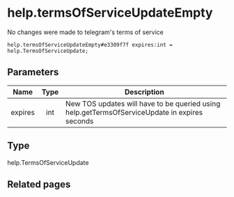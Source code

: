 # help.termsOfServiceUpdateEmpty
No changes were made to telegram's terms of service

```
help.termsOfServiceUpdateEmpty#e3309f7f expires:int = help.TermsOfServiceUpdate;
```

## Parameters
| Name | Type | Description |
| ---- | :----: | ----------- |
| expires | int | New TOS updates will have to be queried using help.getTermsOfServiceUpdate in expires seconds |


## Type
help.TermsOfServiceUpdate

## Related pages
